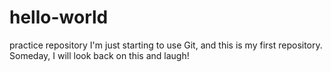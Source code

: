 # hello-world
practice repository
I'm just starting to use Git, and this is my first repository. Someday, I will look back on this and laugh!
